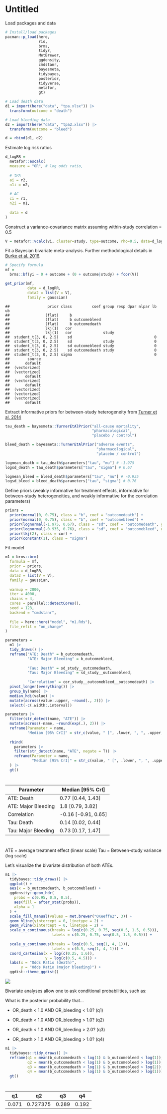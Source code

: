 Untitled
================

Load packages and data

``` r
# Install/load packages
pacman::p_load(here,
               rio,
               brms,
               tidyr,
               MetBrewer,
               ggdensity,
               cmdstanr,
               bayesmeta,
               tidybayes,
               posterior,
               tidyverse,
               metafor,
               gt)

# Load death data
d1 = import(here("data", "tpa.xlsx")) |> 
  transform(outcome = "death")

# Load bleeding data
d2 = import(here("data", "tpa2.xlsx")) |> 
  transform(outcome = "bleed")

d = rbind(d1, d2)
```

Estimate log risk ratios

``` r
d_logRR = 
  metafor::escalc(
  measure = "OR", # log odds ratio,
  
  # tPA
  ai = r2,
  n1i = n2,
  
  # AC
  ci = r1,
  n2i = n1,
  
  data = d
)
```

Construct a variance-covariance matrix assuming within-study correlation
= $0.5$

``` r
V = metafor::vcalc(vi, cluster=study, type=outcome, rho=0.5, data=d_logRR)
```

Fit a Bayesian bivariate meta-analysis. Further methodological details
in [Burke et
al. 2016](https://journals.sagepub.com/doi/10.1177/0962280216631361).

``` r
# Specify formula
mf = 
  brms::bf(yi ~ 0 + outcome + (0 + outcome|study) + fcor(V))

get_prior(mf, 
          data = d_logRR,
          data2 = list(V = V),
          family = gaussian)
```

    ##                 prior class         coef group resp dpar nlpar lb ub
    ##                (flat)     b                                         
    ##                (flat)     b outcomebleed                            
    ##                (flat)     b outcomedeath                            
    ##                lkj(1)   cor                                         
    ##                lkj(1)   cor              study                      
    ##  student_t(3, 0, 2.5)    sd                                     0   
    ##  student_t(3, 0, 2.5)    sd              study                  0   
    ##  student_t(3, 0, 2.5)    sd outcomebleed study                  0   
    ##  student_t(3, 0, 2.5)    sd outcomedeath study                  0   
    ##  student_t(3, 0, 2.5) sigma                                     0   
    ##        source
    ##       default
    ##  (vectorized)
    ##  (vectorized)
    ##       default
    ##  (vectorized)
    ##       default
    ##  (vectorized)
    ##  (vectorized)
    ##  (vectorized)
    ##       default

Extract informative priors for between-study heterogeneity from [Turner
et al. 2014](https://onlinelibrary.wiley.com/doi/10.1002/sim.6381)

``` r
tau_death = bayesmeta::TurnerEtAlPrior("all-cause mortality",
                                       "pharmacological",
                                       "placebo / control")

bleed_death = bayesmeta::TurnerEtAlPrior("adverse events",
                                         "pharmacological",
                                         "placebo / control")

logmean_death = tau_death$parameters["tau", "mu"] # -1.975 
logsd_death = tau_death$parameters["tau", "sigma"] # 0.67

logmean_bleed = bleed_death$parameters["tau", "mu"] # -0.935 
logsd_bleed = bleed_death$parameters["tau", "sigma"] # 0.76
```

Define priors (weakly informative for treatment effects, informative for
between-study heterogeneities, and weakly informative for the
correlation parameters)

``` r
priors = 
  prior(normal(0, 0.75), class = "b", coef = "outcomedeath") +
  prior(normal(0, 0.75), class = "b", coef = "outcomebleed") +
  prior(lognormal(-1.975, 0.67), class = "sd", coef = "outcomedeath", group = "study") +
  prior(lognormal(-0.935, 0.76), class = "sd", coef = "outcomebleed", group = "study") +
  prior(lkj(2), class = cor) +
  prior(constant(1), class = "sigma")
```

Fit model

``` r
m1 = brms::brm(
  formula = mf,
  prior = priors,
  data = d_logRR,
  data2 = list(V = V),
  family = gaussian,
  
  warmup = 2000, 
  iter = 4000,
  chains = 4,
  cores = parallel::detectCores(),
  seed = 123,
  backend = "cmdstanr",
  
  file = here::here("model", "m1.Rds"),
  file_refit = "on_change"
)
```

``` r
parameters = 
  m1 |> 
  tidy_draws() |> 
  reframe("ATE: Death" = b_outcomedeath,
          "ATE: Major Bleeding" = b_outcomebleed,
            
          "Tau: Death" = sd_study__outcomedeath,
          "Tau: Major Bleeding" = sd_study__outcomebleed,
            
          "Correlation" = cor_study__outcomebleed__outcomedeath) |> 
  pivot_longer(everything()) |> 
  group_by(name) |> 
  median_hdi(value) |> 
  mutate(across(value:.upper, ~round(., 2))) |> 
  select(-c(.width:.interval))

parameters |> 
  filter(str_detect(name, "ATE")) |> 
  mutate(across(-name, ~round(exp(.), 2))) |> 
  reframe(Parameter = name, 
          "Median [95% CrI]" = str_c(value, " [", .lower, ", ", .upper, "]")) |> 
  
  rbind(
    parameters |> 
    filter(str_detect(name, "ATE", negate = T)) |> 
    reframe(Parameter = name, 
            "Median [95% CrI]" = str_c(value, " [", .lower, ", ", .upper, "]"))
  ) |> 
  gt()
```

<div id="mnnomfwtbw" style="padding-left:0px;padding-right:0px;padding-top:10px;padding-bottom:10px;overflow-x:auto;overflow-y:auto;width:auto;height:auto;">
<style>html {
  font-family: -apple-system, BlinkMacSystemFont, 'Segoe UI', Roboto, Oxygen, Ubuntu, Cantarell, 'Helvetica Neue', 'Fira Sans', 'Droid Sans', Arial, sans-serif;
}

#mnnomfwtbw .gt_table {
  display: table;
  border-collapse: collapse;
  margin-left: auto;
  margin-right: auto;
  color: #333333;
  font-size: 16px;
  font-weight: normal;
  font-style: normal;
  background-color: #FFFFFF;
  width: auto;
  border-top-style: solid;
  border-top-width: 2px;
  border-top-color: #A8A8A8;
  border-right-style: none;
  border-right-width: 2px;
  border-right-color: #D3D3D3;
  border-bottom-style: solid;
  border-bottom-width: 2px;
  border-bottom-color: #A8A8A8;
  border-left-style: none;
  border-left-width: 2px;
  border-left-color: #D3D3D3;
}

#mnnomfwtbw .gt_heading {
  background-color: #FFFFFF;
  text-align: center;
  border-bottom-color: #FFFFFF;
  border-left-style: none;
  border-left-width: 1px;
  border-left-color: #D3D3D3;
  border-right-style: none;
  border-right-width: 1px;
  border-right-color: #D3D3D3;
}

#mnnomfwtbw .gt_caption {
  padding-top: 4px;
  padding-bottom: 4px;
}

#mnnomfwtbw .gt_title {
  color: #333333;
  font-size: 125%;
  font-weight: initial;
  padding-top: 4px;
  padding-bottom: 4px;
  padding-left: 5px;
  padding-right: 5px;
  border-bottom-color: #FFFFFF;
  border-bottom-width: 0;
}

#mnnomfwtbw .gt_subtitle {
  color: #333333;
  font-size: 85%;
  font-weight: initial;
  padding-top: 0;
  padding-bottom: 6px;
  padding-left: 5px;
  padding-right: 5px;
  border-top-color: #FFFFFF;
  border-top-width: 0;
}

#mnnomfwtbw .gt_bottom_border {
  border-bottom-style: solid;
  border-bottom-width: 2px;
  border-bottom-color: #D3D3D3;
}

#mnnomfwtbw .gt_col_headings {
  border-top-style: solid;
  border-top-width: 2px;
  border-top-color: #D3D3D3;
  border-bottom-style: solid;
  border-bottom-width: 2px;
  border-bottom-color: #D3D3D3;
  border-left-style: none;
  border-left-width: 1px;
  border-left-color: #D3D3D3;
  border-right-style: none;
  border-right-width: 1px;
  border-right-color: #D3D3D3;
}

#mnnomfwtbw .gt_col_heading {
  color: #333333;
  background-color: #FFFFFF;
  font-size: 100%;
  font-weight: normal;
  text-transform: inherit;
  border-left-style: none;
  border-left-width: 1px;
  border-left-color: #D3D3D3;
  border-right-style: none;
  border-right-width: 1px;
  border-right-color: #D3D3D3;
  vertical-align: bottom;
  padding-top: 5px;
  padding-bottom: 6px;
  padding-left: 5px;
  padding-right: 5px;
  overflow-x: hidden;
}

#mnnomfwtbw .gt_column_spanner_outer {
  color: #333333;
  background-color: #FFFFFF;
  font-size: 100%;
  font-weight: normal;
  text-transform: inherit;
  padding-top: 0;
  padding-bottom: 0;
  padding-left: 4px;
  padding-right: 4px;
}

#mnnomfwtbw .gt_column_spanner_outer:first-child {
  padding-left: 0;
}

#mnnomfwtbw .gt_column_spanner_outer:last-child {
  padding-right: 0;
}

#mnnomfwtbw .gt_column_spanner {
  border-bottom-style: solid;
  border-bottom-width: 2px;
  border-bottom-color: #D3D3D3;
  vertical-align: bottom;
  padding-top: 5px;
  padding-bottom: 5px;
  overflow-x: hidden;
  display: inline-block;
  width: 100%;
}

#mnnomfwtbw .gt_group_heading {
  padding-top: 8px;
  padding-bottom: 8px;
  padding-left: 5px;
  padding-right: 5px;
  color: #333333;
  background-color: #FFFFFF;
  font-size: 100%;
  font-weight: initial;
  text-transform: inherit;
  border-top-style: solid;
  border-top-width: 2px;
  border-top-color: #D3D3D3;
  border-bottom-style: solid;
  border-bottom-width: 2px;
  border-bottom-color: #D3D3D3;
  border-left-style: none;
  border-left-width: 1px;
  border-left-color: #D3D3D3;
  border-right-style: none;
  border-right-width: 1px;
  border-right-color: #D3D3D3;
  vertical-align: middle;
  text-align: left;
}

#mnnomfwtbw .gt_empty_group_heading {
  padding: 0.5px;
  color: #333333;
  background-color: #FFFFFF;
  font-size: 100%;
  font-weight: initial;
  border-top-style: solid;
  border-top-width: 2px;
  border-top-color: #D3D3D3;
  border-bottom-style: solid;
  border-bottom-width: 2px;
  border-bottom-color: #D3D3D3;
  vertical-align: middle;
}

#mnnomfwtbw .gt_from_md > :first-child {
  margin-top: 0;
}

#mnnomfwtbw .gt_from_md > :last-child {
  margin-bottom: 0;
}

#mnnomfwtbw .gt_row {
  padding-top: 8px;
  padding-bottom: 8px;
  padding-left: 5px;
  padding-right: 5px;
  margin: 10px;
  border-top-style: solid;
  border-top-width: 1px;
  border-top-color: #D3D3D3;
  border-left-style: none;
  border-left-width: 1px;
  border-left-color: #D3D3D3;
  border-right-style: none;
  border-right-width: 1px;
  border-right-color: #D3D3D3;
  vertical-align: middle;
  overflow-x: hidden;
}

#mnnomfwtbw .gt_stub {
  color: #333333;
  background-color: #FFFFFF;
  font-size: 100%;
  font-weight: initial;
  text-transform: inherit;
  border-right-style: solid;
  border-right-width: 2px;
  border-right-color: #D3D3D3;
  padding-left: 5px;
  padding-right: 5px;
}

#mnnomfwtbw .gt_stub_row_group {
  color: #333333;
  background-color: #FFFFFF;
  font-size: 100%;
  font-weight: initial;
  text-transform: inherit;
  border-right-style: solid;
  border-right-width: 2px;
  border-right-color: #D3D3D3;
  padding-left: 5px;
  padding-right: 5px;
  vertical-align: top;
}

#mnnomfwtbw .gt_row_group_first td {
  border-top-width: 2px;
}

#mnnomfwtbw .gt_summary_row {
  color: #333333;
  background-color: #FFFFFF;
  text-transform: inherit;
  padding-top: 8px;
  padding-bottom: 8px;
  padding-left: 5px;
  padding-right: 5px;
}

#mnnomfwtbw .gt_first_summary_row {
  border-top-style: solid;
  border-top-color: #D3D3D3;
}

#mnnomfwtbw .gt_first_summary_row.thick {
  border-top-width: 2px;
}

#mnnomfwtbw .gt_last_summary_row {
  padding-top: 8px;
  padding-bottom: 8px;
  padding-left: 5px;
  padding-right: 5px;
  border-bottom-style: solid;
  border-bottom-width: 2px;
  border-bottom-color: #D3D3D3;
}

#mnnomfwtbw .gt_grand_summary_row {
  color: #333333;
  background-color: #FFFFFF;
  text-transform: inherit;
  padding-top: 8px;
  padding-bottom: 8px;
  padding-left: 5px;
  padding-right: 5px;
}

#mnnomfwtbw .gt_first_grand_summary_row {
  padding-top: 8px;
  padding-bottom: 8px;
  padding-left: 5px;
  padding-right: 5px;
  border-top-style: double;
  border-top-width: 6px;
  border-top-color: #D3D3D3;
}

#mnnomfwtbw .gt_striped {
  background-color: rgba(128, 128, 128, 0.05);
}

#mnnomfwtbw .gt_table_body {
  border-top-style: solid;
  border-top-width: 2px;
  border-top-color: #D3D3D3;
  border-bottom-style: solid;
  border-bottom-width: 2px;
  border-bottom-color: #D3D3D3;
}

#mnnomfwtbw .gt_footnotes {
  color: #333333;
  background-color: #FFFFFF;
  border-bottom-style: none;
  border-bottom-width: 2px;
  border-bottom-color: #D3D3D3;
  border-left-style: none;
  border-left-width: 2px;
  border-left-color: #D3D3D3;
  border-right-style: none;
  border-right-width: 2px;
  border-right-color: #D3D3D3;
}

#mnnomfwtbw .gt_footnote {
  margin: 0px;
  font-size: 90%;
  padding-left: 4px;
  padding-right: 4px;
  padding-left: 5px;
  padding-right: 5px;
}

#mnnomfwtbw .gt_sourcenotes {
  color: #333333;
  background-color: #FFFFFF;
  border-bottom-style: none;
  border-bottom-width: 2px;
  border-bottom-color: #D3D3D3;
  border-left-style: none;
  border-left-width: 2px;
  border-left-color: #D3D3D3;
  border-right-style: none;
  border-right-width: 2px;
  border-right-color: #D3D3D3;
}

#mnnomfwtbw .gt_sourcenote {
  font-size: 90%;
  padding-top: 4px;
  padding-bottom: 4px;
  padding-left: 5px;
  padding-right: 5px;
}

#mnnomfwtbw .gt_left {
  text-align: left;
}

#mnnomfwtbw .gt_center {
  text-align: center;
}

#mnnomfwtbw .gt_right {
  text-align: right;
  font-variant-numeric: tabular-nums;
}

#mnnomfwtbw .gt_font_normal {
  font-weight: normal;
}

#mnnomfwtbw .gt_font_bold {
  font-weight: bold;
}

#mnnomfwtbw .gt_font_italic {
  font-style: italic;
}

#mnnomfwtbw .gt_super {
  font-size: 65%;
}

#mnnomfwtbw .gt_footnote_marks {
  font-style: italic;
  font-weight: normal;
  font-size: 75%;
  vertical-align: 0.4em;
}

#mnnomfwtbw .gt_asterisk {
  font-size: 100%;
  vertical-align: 0;
}

#mnnomfwtbw .gt_indent_1 {
  text-indent: 5px;
}

#mnnomfwtbw .gt_indent_2 {
  text-indent: 10px;
}

#mnnomfwtbw .gt_indent_3 {
  text-indent: 15px;
}

#mnnomfwtbw .gt_indent_4 {
  text-indent: 20px;
}

#mnnomfwtbw .gt_indent_5 {
  text-indent: 25px;
}
</style>
<table class="gt_table">
  
  <thead class="gt_col_headings">
    <tr>
      <th class="gt_col_heading gt_columns_bottom_border gt_left" rowspan="1" colspan="1" scope="col" id="Parameter">Parameter</th>
      <th class="gt_col_heading gt_columns_bottom_border gt_left" rowspan="1" colspan="1" scope="col" id="Median [95% CrI]">Median [95% CrI]</th>
    </tr>
  </thead>
  <tbody class="gt_table_body">
    <tr><td headers="Parameter" class="gt_row gt_left">ATE: Death</td>
<td headers="Median [95% CrI]" class="gt_row gt_left">0.77 [0.44, 1.43]</td></tr>
    <tr><td headers="Parameter" class="gt_row gt_left">ATE: Major Bleeding</td>
<td headers="Median [95% CrI]" class="gt_row gt_left">1.8 [0.79, 3.82]</td></tr>
    <tr><td headers="Parameter" class="gt_row gt_left">Correlation</td>
<td headers="Median [95% CrI]" class="gt_row gt_left">-0.16 [-0.91, 0.65]</td></tr>
    <tr><td headers="Parameter" class="gt_row gt_left">Tau: Death</td>
<td headers="Median [95% CrI]" class="gt_row gt_left">0.14 [0.02, 0.44]</td></tr>
    <tr><td headers="Parameter" class="gt_row gt_left">Tau: Major Bleeding</td>
<td headers="Median [95% CrI]" class="gt_row gt_left">0.73 [0.17, 1.47]</td></tr>
  </tbody>
  
  
</table>
</div>

ATE = average treatment effect (linear scale) Tau = Between-study
variance (log scale)

Let’s visualize the bivariate distribution of both ATEs.

``` r
m1 |> 
  tidybayes::tidy_draws() |> 
  ggplot() +
  aes(x = b_outcomedeath, b_outcomebleed) +
  ggdensity::geom_hdr(
    probs = c(0.95, 0.8, 0.5),
    aes(fill = after_stat(probs)), 
    alpha = 1
  ) +
  scale_fill_manual(values = met.brewer("OKeeffe2", 3)) +
  geom_hline(yintercept = 0, linetype = 2) +
  geom_vline(xintercept = 0, linetype = 2) +
  scale_x_continuous(breaks = log(c(0.25, 0.75, seq(0.5, 1.5, 0.5))),
                     labels = c(0.25, 0.75, seq(0.5, 1.5, 0.5))) +
  
  scale_y_continuous(breaks = log(c(0.5, seq(1, 4, 1))),
                     labels = c(0.5, seq(1, 4, 1))) +
  coord_cartesian(x = log(c(0.25, 1.6)),
                  y = log(c(0.5, 4.5))) +
  labs(x = "Odds Ratio (death)",
       y = "Odds Ratio (major bleeding)") +
  ggdist::theme_ggdist()
```

![](analysis_files/figure-gfm/unnamed-chunk-9-1.png)<!-- -->

Bivariate analyses allow one to ask conditional probabilities, such as:

What is the posterior probability that…

- OR_death \< 1.0 AND OR_bleeding \< 1.0? (q1)

- OR_death \< 1.0 AND OR_bleeding \> 1.0? (q2)

- OR_death \< 1.0 AND OR_bleeding \> 2.0? (q3)

- OR_death \> 1.0 AND OR_bleeding \> 1.0? (q4)

``` r
m1 |> 
  tidybayes::tidy_draws() |> 
  reframe(q1 = mean(b_outcomedeath < log(1) & b_outcomebleed < log(1)),
          q2 = mean(b_outcomedeath < log(1) & b_outcomebleed > log(1)),
          q3 = mean(b_outcomedeath < log(1) & b_outcomebleed > log(2)),
          q4 = mean(b_outcomedeath > log(1) & b_outcomebleed > log(1))) |> 
  gt()
```

<div id="sklvhegmvo" style="padding-left:0px;padding-right:0px;padding-top:10px;padding-bottom:10px;overflow-x:auto;overflow-y:auto;width:auto;height:auto;">
<style>html {
  font-family: -apple-system, BlinkMacSystemFont, 'Segoe UI', Roboto, Oxygen, Ubuntu, Cantarell, 'Helvetica Neue', 'Fira Sans', 'Droid Sans', Arial, sans-serif;
}

#sklvhegmvo .gt_table {
  display: table;
  border-collapse: collapse;
  margin-left: auto;
  margin-right: auto;
  color: #333333;
  font-size: 16px;
  font-weight: normal;
  font-style: normal;
  background-color: #FFFFFF;
  width: auto;
  border-top-style: solid;
  border-top-width: 2px;
  border-top-color: #A8A8A8;
  border-right-style: none;
  border-right-width: 2px;
  border-right-color: #D3D3D3;
  border-bottom-style: solid;
  border-bottom-width: 2px;
  border-bottom-color: #A8A8A8;
  border-left-style: none;
  border-left-width: 2px;
  border-left-color: #D3D3D3;
}

#sklvhegmvo .gt_heading {
  background-color: #FFFFFF;
  text-align: center;
  border-bottom-color: #FFFFFF;
  border-left-style: none;
  border-left-width: 1px;
  border-left-color: #D3D3D3;
  border-right-style: none;
  border-right-width: 1px;
  border-right-color: #D3D3D3;
}

#sklvhegmvo .gt_caption {
  padding-top: 4px;
  padding-bottom: 4px;
}

#sklvhegmvo .gt_title {
  color: #333333;
  font-size: 125%;
  font-weight: initial;
  padding-top: 4px;
  padding-bottom: 4px;
  padding-left: 5px;
  padding-right: 5px;
  border-bottom-color: #FFFFFF;
  border-bottom-width: 0;
}

#sklvhegmvo .gt_subtitle {
  color: #333333;
  font-size: 85%;
  font-weight: initial;
  padding-top: 0;
  padding-bottom: 6px;
  padding-left: 5px;
  padding-right: 5px;
  border-top-color: #FFFFFF;
  border-top-width: 0;
}

#sklvhegmvo .gt_bottom_border {
  border-bottom-style: solid;
  border-bottom-width: 2px;
  border-bottom-color: #D3D3D3;
}

#sklvhegmvo .gt_col_headings {
  border-top-style: solid;
  border-top-width: 2px;
  border-top-color: #D3D3D3;
  border-bottom-style: solid;
  border-bottom-width: 2px;
  border-bottom-color: #D3D3D3;
  border-left-style: none;
  border-left-width: 1px;
  border-left-color: #D3D3D3;
  border-right-style: none;
  border-right-width: 1px;
  border-right-color: #D3D3D3;
}

#sklvhegmvo .gt_col_heading {
  color: #333333;
  background-color: #FFFFFF;
  font-size: 100%;
  font-weight: normal;
  text-transform: inherit;
  border-left-style: none;
  border-left-width: 1px;
  border-left-color: #D3D3D3;
  border-right-style: none;
  border-right-width: 1px;
  border-right-color: #D3D3D3;
  vertical-align: bottom;
  padding-top: 5px;
  padding-bottom: 6px;
  padding-left: 5px;
  padding-right: 5px;
  overflow-x: hidden;
}

#sklvhegmvo .gt_column_spanner_outer {
  color: #333333;
  background-color: #FFFFFF;
  font-size: 100%;
  font-weight: normal;
  text-transform: inherit;
  padding-top: 0;
  padding-bottom: 0;
  padding-left: 4px;
  padding-right: 4px;
}

#sklvhegmvo .gt_column_spanner_outer:first-child {
  padding-left: 0;
}

#sklvhegmvo .gt_column_spanner_outer:last-child {
  padding-right: 0;
}

#sklvhegmvo .gt_column_spanner {
  border-bottom-style: solid;
  border-bottom-width: 2px;
  border-bottom-color: #D3D3D3;
  vertical-align: bottom;
  padding-top: 5px;
  padding-bottom: 5px;
  overflow-x: hidden;
  display: inline-block;
  width: 100%;
}

#sklvhegmvo .gt_group_heading {
  padding-top: 8px;
  padding-bottom: 8px;
  padding-left: 5px;
  padding-right: 5px;
  color: #333333;
  background-color: #FFFFFF;
  font-size: 100%;
  font-weight: initial;
  text-transform: inherit;
  border-top-style: solid;
  border-top-width: 2px;
  border-top-color: #D3D3D3;
  border-bottom-style: solid;
  border-bottom-width: 2px;
  border-bottom-color: #D3D3D3;
  border-left-style: none;
  border-left-width: 1px;
  border-left-color: #D3D3D3;
  border-right-style: none;
  border-right-width: 1px;
  border-right-color: #D3D3D3;
  vertical-align: middle;
  text-align: left;
}

#sklvhegmvo .gt_empty_group_heading {
  padding: 0.5px;
  color: #333333;
  background-color: #FFFFFF;
  font-size: 100%;
  font-weight: initial;
  border-top-style: solid;
  border-top-width: 2px;
  border-top-color: #D3D3D3;
  border-bottom-style: solid;
  border-bottom-width: 2px;
  border-bottom-color: #D3D3D3;
  vertical-align: middle;
}

#sklvhegmvo .gt_from_md > :first-child {
  margin-top: 0;
}

#sklvhegmvo .gt_from_md > :last-child {
  margin-bottom: 0;
}

#sklvhegmvo .gt_row {
  padding-top: 8px;
  padding-bottom: 8px;
  padding-left: 5px;
  padding-right: 5px;
  margin: 10px;
  border-top-style: solid;
  border-top-width: 1px;
  border-top-color: #D3D3D3;
  border-left-style: none;
  border-left-width: 1px;
  border-left-color: #D3D3D3;
  border-right-style: none;
  border-right-width: 1px;
  border-right-color: #D3D3D3;
  vertical-align: middle;
  overflow-x: hidden;
}

#sklvhegmvo .gt_stub {
  color: #333333;
  background-color: #FFFFFF;
  font-size: 100%;
  font-weight: initial;
  text-transform: inherit;
  border-right-style: solid;
  border-right-width: 2px;
  border-right-color: #D3D3D3;
  padding-left: 5px;
  padding-right: 5px;
}

#sklvhegmvo .gt_stub_row_group {
  color: #333333;
  background-color: #FFFFFF;
  font-size: 100%;
  font-weight: initial;
  text-transform: inherit;
  border-right-style: solid;
  border-right-width: 2px;
  border-right-color: #D3D3D3;
  padding-left: 5px;
  padding-right: 5px;
  vertical-align: top;
}

#sklvhegmvo .gt_row_group_first td {
  border-top-width: 2px;
}

#sklvhegmvo .gt_summary_row {
  color: #333333;
  background-color: #FFFFFF;
  text-transform: inherit;
  padding-top: 8px;
  padding-bottom: 8px;
  padding-left: 5px;
  padding-right: 5px;
}

#sklvhegmvo .gt_first_summary_row {
  border-top-style: solid;
  border-top-color: #D3D3D3;
}

#sklvhegmvo .gt_first_summary_row.thick {
  border-top-width: 2px;
}

#sklvhegmvo .gt_last_summary_row {
  padding-top: 8px;
  padding-bottom: 8px;
  padding-left: 5px;
  padding-right: 5px;
  border-bottom-style: solid;
  border-bottom-width: 2px;
  border-bottom-color: #D3D3D3;
}

#sklvhegmvo .gt_grand_summary_row {
  color: #333333;
  background-color: #FFFFFF;
  text-transform: inherit;
  padding-top: 8px;
  padding-bottom: 8px;
  padding-left: 5px;
  padding-right: 5px;
}

#sklvhegmvo .gt_first_grand_summary_row {
  padding-top: 8px;
  padding-bottom: 8px;
  padding-left: 5px;
  padding-right: 5px;
  border-top-style: double;
  border-top-width: 6px;
  border-top-color: #D3D3D3;
}

#sklvhegmvo .gt_striped {
  background-color: rgba(128, 128, 128, 0.05);
}

#sklvhegmvo .gt_table_body {
  border-top-style: solid;
  border-top-width: 2px;
  border-top-color: #D3D3D3;
  border-bottom-style: solid;
  border-bottom-width: 2px;
  border-bottom-color: #D3D3D3;
}

#sklvhegmvo .gt_footnotes {
  color: #333333;
  background-color: #FFFFFF;
  border-bottom-style: none;
  border-bottom-width: 2px;
  border-bottom-color: #D3D3D3;
  border-left-style: none;
  border-left-width: 2px;
  border-left-color: #D3D3D3;
  border-right-style: none;
  border-right-width: 2px;
  border-right-color: #D3D3D3;
}

#sklvhegmvo .gt_footnote {
  margin: 0px;
  font-size: 90%;
  padding-left: 4px;
  padding-right: 4px;
  padding-left: 5px;
  padding-right: 5px;
}

#sklvhegmvo .gt_sourcenotes {
  color: #333333;
  background-color: #FFFFFF;
  border-bottom-style: none;
  border-bottom-width: 2px;
  border-bottom-color: #D3D3D3;
  border-left-style: none;
  border-left-width: 2px;
  border-left-color: #D3D3D3;
  border-right-style: none;
  border-right-width: 2px;
  border-right-color: #D3D3D3;
}

#sklvhegmvo .gt_sourcenote {
  font-size: 90%;
  padding-top: 4px;
  padding-bottom: 4px;
  padding-left: 5px;
  padding-right: 5px;
}

#sklvhegmvo .gt_left {
  text-align: left;
}

#sklvhegmvo .gt_center {
  text-align: center;
}

#sklvhegmvo .gt_right {
  text-align: right;
  font-variant-numeric: tabular-nums;
}

#sklvhegmvo .gt_font_normal {
  font-weight: normal;
}

#sklvhegmvo .gt_font_bold {
  font-weight: bold;
}

#sklvhegmvo .gt_font_italic {
  font-style: italic;
}

#sklvhegmvo .gt_super {
  font-size: 65%;
}

#sklvhegmvo .gt_footnote_marks {
  font-style: italic;
  font-weight: normal;
  font-size: 75%;
  vertical-align: 0.4em;
}

#sklvhegmvo .gt_asterisk {
  font-size: 100%;
  vertical-align: 0;
}

#sklvhegmvo .gt_indent_1 {
  text-indent: 5px;
}

#sklvhegmvo .gt_indent_2 {
  text-indent: 10px;
}

#sklvhegmvo .gt_indent_3 {
  text-indent: 15px;
}

#sklvhegmvo .gt_indent_4 {
  text-indent: 20px;
}

#sklvhegmvo .gt_indent_5 {
  text-indent: 25px;
}
</style>
<table class="gt_table">
  
  <thead class="gt_col_headings">
    <tr>
      <th class="gt_col_heading gt_columns_bottom_border gt_right" rowspan="1" colspan="1" scope="col" id="q1">q1</th>
      <th class="gt_col_heading gt_columns_bottom_border gt_right" rowspan="1" colspan="1" scope="col" id="q2">q2</th>
      <th class="gt_col_heading gt_columns_bottom_border gt_right" rowspan="1" colspan="1" scope="col" id="q3">q3</th>
      <th class="gt_col_heading gt_columns_bottom_border gt_right" rowspan="1" colspan="1" scope="col" id="q4">q4</th>
    </tr>
  </thead>
  <tbody class="gt_table_body">
    <tr><td headers="q1" class="gt_row gt_right">0.071</td>
<td headers="q2" class="gt_row gt_right">0.727375</td>
<td headers="q3" class="gt_row gt_right">0.289</td>
<td headers="q4" class="gt_row gt_right">0.192</td></tr>
  </tbody>
  
  
</table>
</div>
